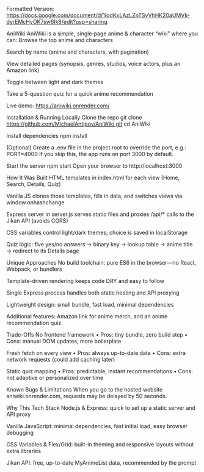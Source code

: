 Formatted Version: https://docs.google.com/document/d/1IqdKxLAzLZnTSvVhHK20aUMVk-dyrEMcHyOK7sw6Ik8/edit?usp=sharing

AniWiki
AniWiki is a simple, single‐page anime & character “wiki” where you can:
Browse the top anime and characters


Search by name (anime and characters, with pagination)


View detailed pages (synopsis, genres, studios, voice actors, plus an Amazon link)


Toggle between light and dark themes


Take a 5-question quiz for a quick anime recommendation


Live demo: https://aniwiki.onrender.com/

Installation & Running Locally
Clone the repo
 git clone https://github.com/MichaelAntipov/AniWiki.git
 cd AniWiki


Install dependencies
 npm install


(Optional) Create a .env file in the project root to override the port, e.g.:
 PORT=4000
 If you skip this, the app runs on port 3000 by default.


Start the server
 npm start
 Open your browser to http://localhost:3000



How It Was Built
HTML templates in index.html for each view (Home, Search, Details, Quiz)


Vanilla JS clones those templates, fills in data, and switches views via window.onhashchange


Express server in server.js serves static files and proxies /api/* calls to the Jikan API (avoids CORS)


CSS variables control light/dark themes; choice is saved in localStorage


Quiz logic: five yes/no answers → binary key → lookup table → anime title → redirect to its Details page



Unique Approaches
No build toolchain: pure ES6 in the browser—no React, Webpack, or bundlers


Template-driven rendering keeps code DRY and easy to follow


Single Express process handles both static hosting and API proxying


Lightweight design: small bundle, fast load, minimal dependencies


Additional features: Amazon link for anime merch, and an anime recommendation quiz.

Trade-Offs
No frontend framework
 • Pros: tiny bundle, zero build step
 • Cons: manual DOM updates, more boilerplate


Fresh fetch on every view
 • Pros: always up-to-date data
 • Cons: extra network requests (could add caching later)


Static quiz mapping
 • Pros: predictable, instant recommendations
 • Cons: not adaptive or personalized over time



Known Bugs & Limitations
When you go to the hosted website aniwiki.onrender.com, requests may be delayed by 50 seconds.



Why This Tech Stack
Node.js & Express: quick to set up a static server and API proxy


Vanilla JavaScript: minimal dependencies, fast initial load, easy browser debugging


CSS Variables & Flex/Grid: built-in theming and responsive layouts without extra libraries


Jikan API: free, up-to-date MyAnimeList data, recommended by the prompt
